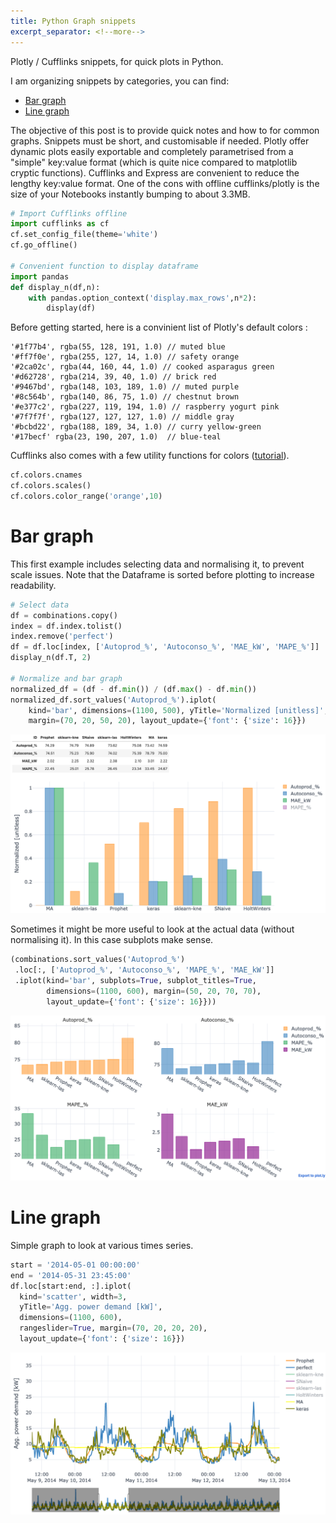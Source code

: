 ```yaml
---
title: Python Graph snippets
excerpt_separator: <!--more-->
---
```


Plotly / Cufflinks snippets, for quick plots in Python.

<!--more-->
<!-- <head>
<script src="https://cdnjs.cloudflare.com/ajax/libs/require.js/2.1.10/require.min.js"></script>
<script src="https://cdnjs.cloudflare.com/ajax/libs/jquery/2.0.3/jquery.min.js"></script>
<script src="https://cdn.plot.ly/plotly-latest.min.js"></script>
</head> -->


I am organizing snippets by categories, you can find:
* [Bar graph](#bar-graph)
* [Line graph](#line-graph)

The objective of this post is to provide quick notes and how to for common graphs. Snippets must be short, and customisable if needed. Plotly offer dynamic plots easily exportable and completely parametrised from a "simple" key:value format (which is quite nice compared to matplotlib cryptic functions). Cufflinks and Express are convenient to reduce the lengthy key:value format. One of the cons with offline cufflinks/plotly is the size of your Notebooks instantly bumping to about 3.3MB.

```python
# Import Cufflinks offline
import cufflinks as cf
cf.set_config_file(theme='white')
cf.go_offline()

# Convenient function to display dataframe
import pandas
def display_n(df,n):
    with pandas.option_context('display.max_rows',n*2):
        display(df)
```

Before getting started, here is a convinient list of Plotly's default colors :

    '#1f77b4', rgba(55, 128, 191, 1.0) // muted blue
    '#ff7f0e', rgba(255, 127, 14, 1.0) // safety orange
    '#2ca02c', rgba(44, 160, 44, 1.0) // cooked asparagus green
    '#d62728', rgba(214, 39, 40, 1.0) // brick red
    '#9467bd', rgba(148, 103, 189, 1.0) // muted purple
    '#8c564b', rgba(140, 86, 75, 1.0) // chestnut brown
    '#e377c2', rgba(227, 119, 194, 1.0) // raspberry yogurt pink
    '#7f7f7f', rgba(127, 127, 127, 1.0) // middle gray
    '#bcbd22', rgba(188, 189, 34, 1.0) // curry yellow-green
    '#17becf' rgba(23, 190, 207, 1.0)  // blue-teal

Cufflinks also comes with a few utility functions for colors ([tutorial](https://github.com/santosjorge/cufflinks/blob/master/Cufflinks%20Tutorial%20-%20Colors.ipynb)).
```python
cf.colors.cnames
cf.colors.scales()
cf.colors.color_range('orange',10)
```

# Bar graph
This first example includes selecting data and normalising it, to prevent scale issues. Note that the Dataframe is sorted before plotting to increase readability.

```python
# Select data
df = combinations.copy()
index = df.index.tolist()
index.remove('perfect')
df = df.loc[index, ['Autoprod_%', 'Autoconso_%', 'MAE_kW', 'MAPE_%']]
display_n(df.T, 2)

# Normalize and bar graph
normalized_df = (df - df.min()) / (df.max() - df.min())
normalized_df.sort_values('Autoprod_%').iplot(
    kind='bar', dimensions=(1100, 500), yTitle='Normalized [unitless]',
    margin=(70, 20, 50, 20), layout_update={'font': {'size': 16}})
```
![Screenshot 2020-05-04 at 17.08.20](/assets/image/Screenshot%202020-05-04%20at%2017.08.20.png)

Sometimes it might be more useful to look at the actual data (without normalising it). In this case subplots make sense.

```python
(combinations.sort_values('Autoprod_%')
 .loc[:, ['Autoprod_%', 'Autoconso_%', 'MAPE_%', 'MAE_kW']]
 .iplot(kind='bar', subplots=True, subplot_titles=True,
        dimensions=(1100, 600), margin=(50, 20, 70, 70),
        layout_update={'font': {'size': 16}}))
```
![Screenshot 2020-05-04 at 17.18.24](/assets/image/Screenshot%202020-05-04%20at%2017.18.24.png)

# Line graph
Simple graph to look at various times series.
```python
start = '2014-05-01 00:00:00'
end = '2014-05-31 23:45:00'
df.loc[start:end, :].iplot(
  kind='scatter', width=3,
  yTitle='Agg. power demand [kW]',
  dimensions=(1100, 600),
  rangeslider=True, margin=(70, 20, 20, 20),
  layout_update={'font': {'size': 16}})
```
![Screenshot 2020-05-04 at 17.41.12](/assets/image/Screenshot%202020-05-04%20at%2017.41.12.png)
